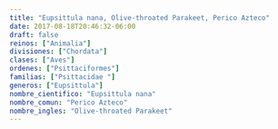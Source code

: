 ```yaml
---
title: "Eupsittula nana, Olive-throated Parakeet, Perico Azteco"
date: 2017-08-18T20:46:32-06:00
draft: false
reinos: ["Animalia"]
divisiones: ["Chordata"]
clases: ["Aves"]
ordenes: ["Psittaciformes"]
familias: ["Psittacidae "]
generos: ["Eupsittula"]
nombre_cientifico: "Eupsittula nana"
nombre_comun: "Perico Azteco"
nombre_ingles: "Olive-throated Parakeet"
---
```

